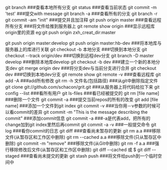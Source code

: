 git branch
###查看本地所有分支
git status
###查看当前状态
git commit -m 'test'
###提交with message
git branch -a
###查看所有的分支
git branch -r
git commit -am "init"
###提交并且加注释
git push origin master
###查看远程所有分支
###将文件给推到服务器上
git remote show origin
###显示远程库origin里的资源
eg:git push origin  zxh_creat_dir:master

git push origin master:develop
git push origin master:hb-dev
###将本地库与服务器上的库进行关联
git checkout -b 本地分支
###切换到本地分支
git checkout --track origin/dev
###切换到远程dev分支
git branch -D master develop
###删除本地库develop
git checkout -b dev
###建立一个新的本地分支dev
git merge origin dev
###将分支dev与当前分支进行合并
git checkout dev
###切换到本地dev分支
git remote show
git remote -v
###查看远程库
git add -A
###add所有修改
git rm -h 文件名(包括路径)
###从git中删除指定文件
git clone git://github.com/schacon/grit.git
###从服务器上将代码给拉下来
git config --list
###看所有用户
git ls-files
###看已经被提交的
git rm [file name]
###删除一个文件
git commit -a
###提交当前repos的所有的改变
git add [file name]
###添加一个文件到git index
git commit -v
###当你用－v参数的时候可以看commit的差异
git commit -m "This is the message describing the commit"
###添加commit信息
git commit -a
###-a是代表add，把所有的change加到git index里然后再commit
git commit -a -v
###一般提交命令
git log
###看你commit的日志
git diff
###查看尚未暂存的更新
git rm a.a
###移除文件(从暂存区和工作区中删除)
git rm --cached a.a
###移除文件(只从暂存区中删除)
git commit -m "remove"
###移除文件(从Git中删除)
git rm -f a.a
###强行移除修改后文件(从暂存区和工作区中删除)
git diff --cached 或 $ git diff --staged
###查看尚未提交的更新
git stash push
###将文件给push到一个临时空间中
